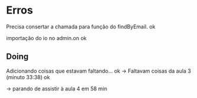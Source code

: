 # Erros

Precisa consertar a chamada para função do findByEmail. ok

importação do io no admin.on ok

## Doing

Adicionando coisas que estavam faltando... ok
 -> Faltavam coisas da aula 3 (minuto 33:38) ok

-> parando de assistir à aula 4 em 58 min